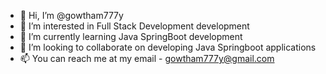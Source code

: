 - 👋 Hi, I’m @gowtham777y
- 👀 I’m interested in Full Stack Development development
- 🌱 I’m currently learning Java SpringBoot development
- 💞️ I’m looking to collaborate on developing Java Springboot applications
- 📫 You can reach me at my email - gowtham777y@gmail.com

<!---
gowtham777y/gowtham777y is a ✨ special ✨ repository because its `README.md` (this file) appears on your GitHub profile.
You can click the Preview link to take a look at your changes.
--->
